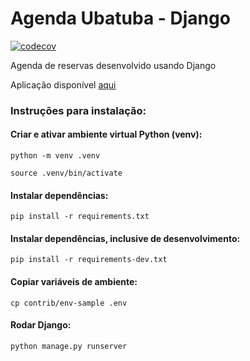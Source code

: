 # Agenda Ubatuba - Django

[![codecov](https://codecov.io/gh/victoraugusto6/django-ubatuba-reservation/branch/main/graph/badge.svg?token=4B4T4X0B63)](https://codecov.io/gh/victoraugusto6/django-ubatuba-reservation)

Agenda de reservas desenvolvido usando Django

Aplicação disponível [aqui](https://ubatuba-reserva.herokuapp.com/)

### <strong>Instruções para instalação</strong>:

#### Criar e ativar ambiente virtual Python (venv):

```python -m venv .venv```

```source .venv/bin/activate```

#### <strong>Instalar dependências</strong>:

```pip install -r requirements.txt```

#### <strong>Instalar dependências, inclusive de desenvolvimento</strong>:

```pip install -r requirements-dev.txt```

#### Copiar variáveis de ambiente:
```cp contrib/env-sample .env```

#### Rodar Django:
```python manage.py runserver```
